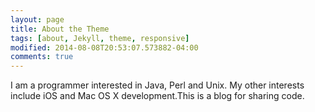 ```yaml
---
layout: page
title: About the Theme
tags: [about, Jekyll, theme, responsive]
modified: 2014-08-08T20:53:07.573882-04:00
comments: true
---
```


I am a programmer interested in Java, Perl and Unix. My other interests include iOS and Mac OS X development.This is a blog for sharing code.

